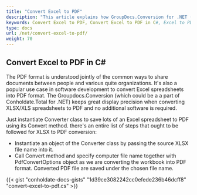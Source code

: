 ```yaml
---
title: "Convert Excel to PDF"
description: "This article explains how GroupDocs.Conversion for .NET (which is a part of Conholdate.Total for .NET) supports Excel conversion to PDF."
keywords: Convert Excel to PDF, Convert Excel to PDF in C#, Excel to PDF
type: docs
url: /net/convert-excel-to-pdf/
weight: 70
---
```


## Convert Excel to PDF in C#

The PDF format is understood jointly of the common ways to share documents between people and various quite organizations. It's also a popular use case in software development to convert Excel spreadsheets into PDF format. The Groupdocs.Conversion (which could be a a part of Conholdate.Total for .NET) keeps great display precision when converting XLSX/XLS spreadsheets to PDF and no additional software is required. 

Just instantiate Converter class to save lots of an Excel spreadsheet to PDF using its Convert method. there's an entire list of steps that ought to be followed for XLSX to PDF conversion: 
- Instantiate an object of the Converter class by passing the source XLSX file name into it. 
- Call Convert method and specify computer file name together with PdfConvertOptions object as we are converting the workbook into PDF format. Converted PDF file are saved under the chosen file name.



{{< gist "conholdate-docs-gists" "1d39ce3082242cc0efede236b46dcff8" "convert-excel-to-pdf.cs" >}}











